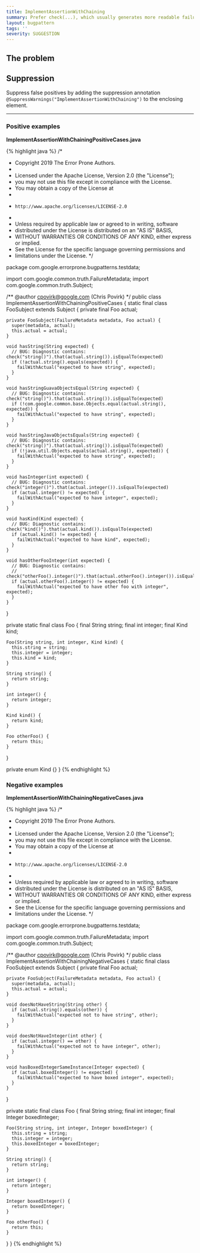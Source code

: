 ```yaml
---
title: ImplementAssertionWithChaining
summary: Prefer check(...), which usually generates more readable failure messages.
layout: bugpattern
tags: ''
severity: SUGGESTION
---
```


<!--
*** AUTO-GENERATED, DO NOT MODIFY ***
To make changes, edit the @BugPattern annotation or the explanation in docs/bugpattern.
-->


## The problem


## Suppression
Suppress false positives by adding the suppression annotation `@SuppressWarnings("ImplementAssertionWithChaining")` to the enclosing element.

----------

### Positive examples
__ImplementAssertionWithChainingPositiveCases.java__

{% highlight java %}
/*
 * Copyright 2019 The Error Prone Authors.
 *
 * Licensed under the Apache License, Version 2.0 (the "License");
 * you may not use this file except in compliance with the License.
 * You may obtain a copy of the License at
 *
 *     http://www.apache.org/licenses/LICENSE-2.0
 *
 * Unless required by applicable law or agreed to in writing, software
 * distributed under the License is distributed on an "AS IS" BASIS,
 * WITHOUT WARRANTIES OR CONDITIONS OF ANY KIND, either express or implied.
 * See the License for the specific language governing permissions and
 * limitations under the License.
 */

package com.google.errorprone.bugpatterns.testdata;

import com.google.common.truth.FailureMetadata;
import com.google.common.truth.Subject;

/** @author cpovirk@google.com (Chris Povirk) */
public class ImplementAssertionWithChainingPositiveCases {
  static final class FooSubject extends Subject {
    private final Foo actual;

    private FooSubject(FailureMetadata metadata, Foo actual) {
      super(metadata, actual);
      this.actual = actual;
    }

    void hasString(String expected) {
      // BUG: Diagnostic contains: check("string()").that(actual.string()).isEqualTo(expected)
      if (!actual.string().equals(expected)) {
        failWithActual("expected to have string", expected);
      }
    }

    void hasStringGuavaObjectsEqual(String expected) {
      // BUG: Diagnostic contains: check("string()").that(actual.string()).isEqualTo(expected)
      if (!com.google.common.base.Objects.equal(actual.string(), expected)) {
        failWithActual("expected to have string", expected);
      }
    }

    void hasStringJavaObjectsEquals(String expected) {
      // BUG: Diagnostic contains: check("string()").that(actual.string()).isEqualTo(expected)
      if (!java.util.Objects.equals(actual.string(), expected)) {
        failWithActual("expected to have string", expected);
      }
    }

    void hasInteger(int expected) {
      // BUG: Diagnostic contains: check("integer()").that(actual.integer()).isEqualTo(expected)
      if (actual.integer() != expected) {
        failWithActual("expected to have integer", expected);
      }
    }

    void hasKind(Kind expected) {
      // BUG: Diagnostic contains: check("kind()").that(actual.kind()).isEqualTo(expected)
      if (actual.kind() != expected) {
        failWithActual("expected to have kind", expected);
      }
    }

    void hasOtherFooInteger(int expected) {
      // BUG: Diagnostic contains:
      // check("otherFoo().integer()").that(actual.otherFoo().integer()).isEqualTo(expected)
      if (actual.otherFoo().integer() != expected) {
        failWithActual("expected to have other foo with integer", expected);
      }
    }
  }

  private static final class Foo {
    final String string;
    final int integer;
    final Kind kind;

    Foo(String string, int integer, Kind kind) {
      this.string = string;
      this.integer = integer;
      this.kind = kind;
    }

    String string() {
      return string;
    }

    int integer() {
      return integer;
    }

    Kind kind() {
      return kind;
    }

    Foo otherFoo() {
      return this;
    }
  }

  private enum Kind {}
}
{% endhighlight %}

### Negative examples
__ImplementAssertionWithChainingNegativeCases.java__

{% highlight java %}
/*
 * Copyright 2019 The Error Prone Authors.
 *
 * Licensed under the Apache License, Version 2.0 (the "License");
 * you may not use this file except in compliance with the License.
 * You may obtain a copy of the License at
 *
 *     http://www.apache.org/licenses/LICENSE-2.0
 *
 * Unless required by applicable law or agreed to in writing, software
 * distributed under the License is distributed on an "AS IS" BASIS,
 * WITHOUT WARRANTIES OR CONDITIONS OF ANY KIND, either express or implied.
 * See the License for the specific language governing permissions and
 * limitations under the License.
 */

package com.google.errorprone.bugpatterns.testdata;

import com.google.common.truth.FailureMetadata;
import com.google.common.truth.Subject;

/** @author cpovirk@google.com (Chris Povirk) */
public class ImplementAssertionWithChainingNegativeCases {
  static final class FooSubject extends Subject {
    private final Foo actual;

    private FooSubject(FailureMetadata metadata, Foo actual) {
      super(metadata, actual);
      this.actual = actual;
    }

    void doesNotHaveString(String other) {
      if (actual.string().equals(other)) {
        failWithActual("expected not to have string", other);
      }
    }

    void doesNotHaveInteger(int other) {
      if (actual.integer() == other) {
        failWithActual("expected not to have integer", other);
      }
    }

    void hasBoxedIntegerSameInstance(Integer expected) {
      if (actual.boxedInteger() != expected) {
        failWithActual("expected to have boxed integer", expected);
      }
    }
  }

  private static final class Foo {
    final String string;
    final int integer;
    final Integer boxedInteger;

    Foo(String string, int integer, Integer boxedInteger) {
      this.string = string;
      this.integer = integer;
      this.boxedInteger = boxedInteger;
    }

    String string() {
      return string;
    }

    int integer() {
      return integer;
    }

    Integer boxedInteger() {
      return boxedInteger;
    }

    Foo otherFoo() {
      return this;
    }
  }
}
{% endhighlight %}

